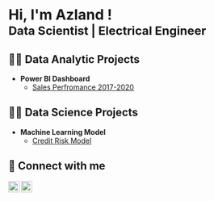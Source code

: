 <h1>Hi, I'm Azland ! <br/><sub>Data Scientist | Electrical Engineer</sub></h1>

<h2>👨‍💻 Data Analytic Projects</h2>

- <b>Power BI Dashboard</b>
  - [Sales Perfromance 2017-2020](https://github.com/joshmadakor1/Sentinel-Lab)
  
<h2>👨‍💻 Data Science Projects</h2>

- <b>Machine Learning Model</b>
  - [Credit Risk Model](https://github.com/joshmadakor1/Sentinel-Lab)

<h2> 🤳 Connect with me</h2>

[<img align="left" alt="Azland Alfarezy | LinkedIn" width="22px" src="https://cdn.jsdelivr.net/npm/simple-icons@v3/icons/linkedin.svg" />][linkedin]
[<img align="left" alt="Azland Alfarezy | Instagram" width="22px" src="https://cdn.jsdelivr.net/npm/simple-icons@v3/icons/instagram.svg" />][instagram]

[instagram]: https://www.instagram.com/azlandalfarezy
[linkedin]: https://www.linkedin.com/in/azland-alfarezy-689ab5147/

<!--
**joshmadakor1/joshmadakor1** is a ✨ _special_ ✨ repository because its `README.md` (this file) appears on your GitHub profile.

Here are some ideas to get you started:

- 🔭 I’m currently working on ...
- 🌱 I’m currently learning ...
- 👯 I’m looking to collaborate on ...
- 🤔 I’m looking for help with ...
- 💬 Ask me about ...
- 📫 How to reach me: ...
- 😄 Pronouns: ...
- ⚡ Fun fact: ...
-->
